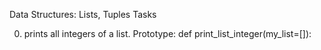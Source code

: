 Data Structures: Lists, Tuples
Tasks

0. prints all integers of a list.
Prototype: def print_list_integer(my_list=[]):
